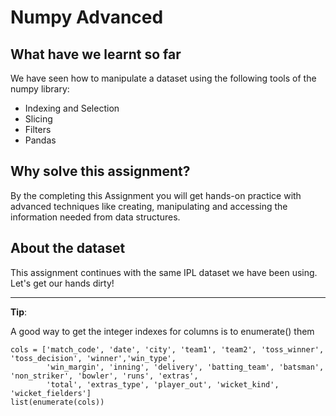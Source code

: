 # Numpy Advanced

## What have we learnt so far 
We have seen how to manipulate a dataset using the following tools of the numpy library:

- Indexing and Selection
- Slicing
- Filters
- Pandas

## Why solve this assignment?

By the completing this Assignment
you will get hands-on practice with advanced techniques like creating, 
manipulating and accessing the information needed from data structures.

## About the dataset

This assignment continues with the same IPL dataset we have been using. 
Let's get our hands dirty!


---
**Tip**:

A good way to get the integer indexes for columns is to enumerate() them
```
cols = ['match_code', 'date', 'city', 'team1', 'team2', 'toss_winner', 'toss_decision', 'winner','win_type',
        'win_margin', 'inning', 'delivery', 'batting_team', 'batsman', 'non_striker', 'bowler', 'runs', 'extras',
        'total', 'extras_type', 'player_out', 'wicket_kind', 'wicket_fielders']
list(enumerate(cols))
```